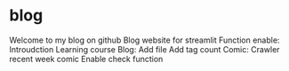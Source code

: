 # blog
Welcome to my blog on github
Blog website for streamlit
Function enable:
Introudction
Learning course
Blog:
  Add file
  Add tag count
Comic:
  Crawler recent week comic
  Enable check function
